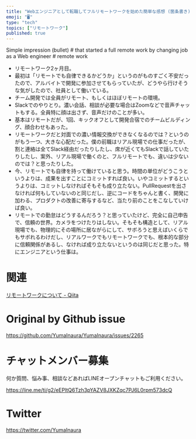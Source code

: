 ```yaml
---
title: "Webエンジニアとして転職してフルリモートワークを始めた簡単な感想 (箇条書き) #リモートワーク"
emoji: "🖥"
type: "tech"
topics: ["リモートワーク"]
published: true
---
```


Simple impression (bullet) # that started a full remote work by changing job as a Web engineer # remote work


-  リモートワーク2ヶ月目。
- 最初は「リモートでも自律できるかどうか」というのがものすごく不安だったので、アルバイトで開発に参加させてもらっていたが、どうやら行けそうな気がしたので、社員として働いている。
- チーム開発では全員がリモート、もしくはほぼリモートの環境。
- Slackでのやりとり。濃い会話、相談が必要な場合はZoomなどで音声チャットもする。全員特に顔は出さず、音声だけのことが多い。
- 基本はリモートだが、1回、キックオフとして開発合宿でのチームビルディング、顔合わせもあった。 
- リモートワークだと対面での濃い情報交換ができなくなるのでは？というのがもう一つ、大きな心配だった。僕の前職はリアル現場での仕事だったが、割と連絡は全てSlack経由だったりしたし、席が近くてもSlackで話していたりしたし、案外、リアル現場で働くのと、フルリモートでも、違いは少ないのでは？と思ったりした。
- 今、リモートでも自律を持って働けていると思う。時間の単位がどうこうというよりは、成果を出すことにコミットすれば良い。いやコミットするというよりは、コミットしなければそもそも成り立たない。PullRequestを出さなければ何もしていないのと同じだし、逆にコードをちゃんと書く、開発に加わる、プロダクトの改善に寄与するなど、当たり前のことをこなしていけば良い。
- リモートでの勤怠はどうするんだろう？と思っていたけど、完全に自己申告で、信頼の世界。カメラをつけたりはしない。そもそも構造として、リアル現場でも、物理的にその場所に居ながらにして、サボろうと思えばいくらでもサボれるわけだし、リアルワークでもリモートワークでも、根本的な部分に信頼関係があるし、なければ成り立たないというのは同じだと思った。特にエンジニアという仕事は。


# 関連

[リモートワークについて - Qiita](https://qiita.com/YuichiroMinato/items/a67d0fa8323649ddd9d0)


# Original by Github issue

https://github.com/YumaInaura/YumaInaura/issues/2265








<!-- Update From Qiita API -->

# チャットメンバー募集


何か質問、悩み事、相談などあればLINEオープンチャットもご利用ください。

https://line.me/ti/g2/eEPltQ6Tzh3pYAZV8JXKZqc7PJ6L0rpm573dcQ





# Twitter


https://twitter.com/YumaInaura


<!-- Update From Qiita API -->


